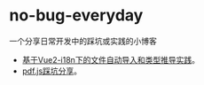 # no-bug-everyday
一个分享日常开发中的踩坑或实践的小博客

- [基于Vue2-i18n下的文件自动导入和类型推导实践](https://github.com/Cv-Engineer123/no-bug-everyday/blob/master/i18n.md)。
- [pdf.js踩坑分享](https://github.com/Cv-Engineer123/no-bug-everyday/blob/master/pdfjs.md)。
